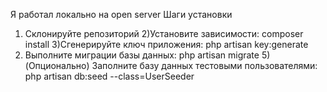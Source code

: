 Я работал локально на open server
 Шаги установки

1) Склонируйте репозиторий
2)Установите зависимости:
   composer install
3)Сгенерируйте ключ приложения:
   php artisan key:generate
4) Выполните миграции базы данных:
   php artisan migrate
5)(Опционально) Заполните базу данных тестовыми пользователями:
   php artisan db:seed --class=UserSeeder
